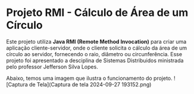 # Projeto RMI - Cálculo de Área de um Círculo

Este projeto utiliza **Java RMI (Remote Method Invocation)** para criar uma aplicação cliente-servidor, onde o cliente solicita o cálculo da área de um círculo ao servidor, fornecendo o raio, diâmetro ou circunferência.
Esse projeto foi apresentado a desciplina de Sistemas Distribuidos ministrada pelo professor Jefferson Silva Lopes.

Abaixo, temos uma imagem que ilustra o funcionamento do projeto.
![Captura de Tela](Captura de tela 2024-09-27 193152.png)

